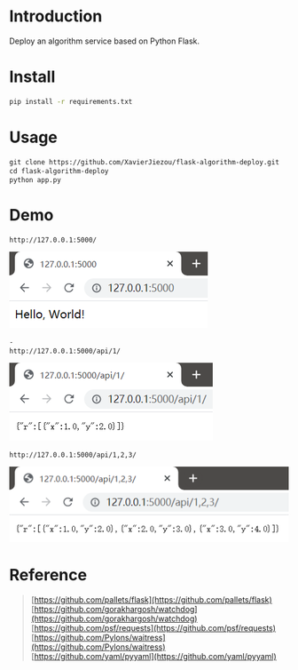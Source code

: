 # Introduction
Deploy an algorithm service based on Python Flask.
# Install
```bash
pip install -r requirements.txt
```
# Usage
```
git clone https://github.com/XavierJiezou/flask-algorithm-deploy.git
cd flask-algorithm-deploy
python app.py
```
# Demo
```
http://127.0.0.1:5000/
```
![](img/index.png)
```
- 
http://127.0.0.1:5000/api/1/
```
![](img/api_single.png)
```
http://127.0.0.1:5000/api/1,2,3/
```
![](img/api_multi.png)
# Reference
> [https://github.com/pallets/flask](https://github.com/pallets/flask)
> [https://github.com/gorakhargosh/watchdog](https://github.com/gorakhargosh/watchdog)
> [https://github.com/psf/requests](https://github.com/psf/requests)
> [https://github.com/Pylons/waitress](https://github.com/Pylons/waitress)
> [https://github.com/yaml/pyyaml](https://github.com/yaml/pyyaml)